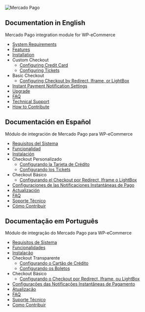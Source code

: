 ![Mercado Pago](https://raw.githubusercontent.com/mercadopago/cart-wp-commerce/master/readme.img/mplogo.png)

## Documentation in English

Mercado Pago integration module for WP-eCommerce

* [System Requirements](https://github.com/mercadopago/cart-wp-commerce/wiki/System-Requirements)
* [Features](https://github.com/mercadopago/cart-wp-commerce/wiki/Features)
* [Installation](https://github.com/mercadopago/cart-wp-commerce/wiki/Installation)
* Custom Checkout
  * [Configuring Credit Card](https://github.com/mercadopago/cart-wp-commerce/wiki/Configuring-Credit-Card)
  * [Configuring Tickets](https://github.com/mercadopago/cart-wp-commerce/wiki/Configuring-Tickets)
* Basic Checkout
  * [Configuring Checkout by Redirect, Iframe, or LightBox](https://github.com/mercadopago/cart-wp-commerce/wiki/Configuring-Checkout-by-Redirect,-Iframe,-or-Lightbox)
* [Instant Payment Notification Settings](https://github.com/mercadopago/cart-wp-commerce/wiki/Instant-Payment-Notification-Settings)
* [Upgrade](https://github.com/mercadopago/cart-wp-commerce/wiki/Upgrade)
* [FAQ](https://github.com/mercadopago/cart-wp-commerce/wiki/Faq-English)
* [Technical Support](https://github.com/mercadopago/cart-wp-commerce/wiki/Technical-Support)
* [How to Contribute](https://github.com/mercadopago/cart-wp-commerce/wiki/How-to-Contribute)

## Documentación en Español

Módulo de integración de Mercado Pago para WP-eCommerce

* [Requisitos del Sistema](https://github.com/mercadopago/cart-wp-commerce/wiki/Requisitos-del-Sistema)
* [Funcionalidad](https://github.com/mercadopago/cart-wp-commerce/wiki/Funcionalidad)
* [Instalación](https://github.com/mercadopago/cart-wp-commerce/wiki/Instalación)
* Checkout Personalizado
  * [Configurando la Tarjeta de Crédito](https://github.com/mercadopago/cart-wp-commerce/wiki/Configurando-la-Tarjeta-de-Crédito)
  * [Configurando los Tickets](https://github.com/mercadopago/cart-wp-commerce/wiki/Configurando-los-Tickets)
* Checkout Básico
  * [Configurando el Checkout por Redirect, Iframe o LightBox](https://github.com/mercadopago/cart-wp-commerce/wiki/Configurando-el-Checkout-por-Redirect,-Iframe-o-LightBox)
* [Configuraciones de las Notificaciones Instantáneas de Pago](https://github.com/mercadopago/cart-wp-commerce/wiki/Configuraciones-de-las-Notificaciones-Instantáneas-de-Pago)
* [Actualización](https://github.com/mercadopago/cart-wp-commerce/wiki/Actualización)
* [FAQ](https://github.com/mercadopago/cart-wp-commerce/wiki/FAQ-Spanish)
* [Soporte Técnico](https://github.com/mercadopago/cart-wp-commerce/wiki/Soporte-Técnico)
* [Cómo Contribuir](https://github.com/mercadopago/cart-wp-commerce/wiki/Cómo-Contribuir)

## Documentação em Português

Módulo de integração do Mercado Pago para WP-eCommerce

* [Requisitos de Sistema](https://github.com/mercadopago/cart-wp-commerce/wiki/Requisitos-de-Sistema)
* [Funcionalidades](https://github.com/mercadopago/cart-wp-commerce/wiki/Funcionalidades)
* [Instalação](https://github.com/mercadopago/cart-wp-commerce/wiki/Instalação)
* Checkout Transparente
  * [Configurando o Cartão de Crédito](https://github.com/mercadopago/cart-wp-commerce/wiki/Configurando-o-Cartão-de-Crédito)
  * [Configurando os Boletos](https://github.com/mercadopago/cart-wp-commerce/wiki/Configurando-os-Boletos)
* Checkout Básico
  * [Configurando o Checkout por Redirect, Iframe, ou LightBox](https://github.com/mercadopago/cart-wp-commerce/wiki/Configurando-o-Checkout-por-Redirect,-Iframe,-ou-LightBox)
* [Configurações das Notificações Instantâneas de Pagamento](https://github.com/mercadopago/cart-wp-commerce/wiki/Configurações-das-Notificações-Instantâneas-de-Pagamento)
* [Atualização](https://github.com/mercadopago/cart-wp-commerce/wiki/Atualização)
* [FAQ](https://github.com/mercadopago/cart-wp-commerce/wiki/FAQ-Portuguese)
* [Suporte Técnico](https://github.com/mercadopago/cart-wp-commerce/wiki/Suporte-Técnico)
* [Como Contribuir](https://github.com/mercadopago/cart-wp-commerce/wiki/Como-Contribuir)